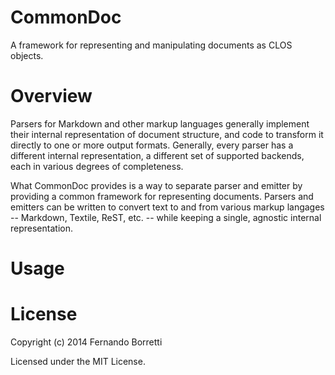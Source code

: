 # CommonDoc

A framework for representing and manipulating documents as CLOS objects.

# Overview

Parsers for Markdown and other markup languages generally implement their
internal representation of document structure, and code to transform it directly
to one or more output formats. Generally, every parser has a different internal
representation, a different set of supported backends, each in various degrees
of completeness.

What CommonDoc provides is a way to separate parser and emitter by providing a
common framework for representing documents. Parsers and emitters can be written
to convert text to and from various markup langages -- Markdown, Textile, ReST,
etc. -- while keeping a single, agnostic internal representation.

# Usage

# License

Copyright (c) 2014 Fernando Borretti

Licensed under the MIT License.
